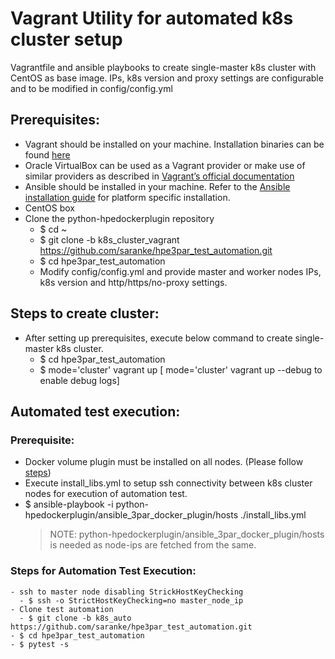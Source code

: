 # Vagrant Utility for automated k8s cluster setup

Vagrantfile and ansible playbooks to create single-master k8s cluster with CentOS as base image.
IPs, k8s version and proxy settings are configurable and to be modified in config/config.yml

 
## Prerequisites:
- Vagrant should be installed on your machine. Installation binaries can be found [here](https://www.vagrantup.com/downloads.html)
- Oracle VirtualBox can be used as a Vagrant provider or make use of similar providers as described in [Vagrant’s official documentation](https://www.vagrantup.com/docs/providers/)
- Ansible should be installed in your machine. Refer to the [Ansible installation guide](https://docs.ansible.com/ansible/latest/installation_guide/intro_installation.html) for platform specific installation.
- CentOS box 
- Clone the python-hpedockerplugin repository
  - $ cd ~
  - $ git clone -b k8s_cluster_vagrant https://github.com/saranke/hpe3par_test_automation.git
  - $ cd hpe3par_test_automation
  - Modify config/config.yml and provide master and worker nodes IPs, k8s version and http/https/no-proxy settings.

## Steps to create cluster:
- After setting up prerequisites, execute below command to create single-master k8s cluster.
  - $ cd hpe3par_test_automation
  - $ mode='cluster' vagrant up [ mode='cluster' vagrant up --debug to enable debug logs]

## Automated test execution:

  ### Prerequisite:
  - Docker volume plugin must be installed on all nodes. (Please follow [steps](https://github.com/hpe-storage/python-hpedockerplugin/tree/master/ansible_3par_docker_plugin))
  - Execute install_libs.yml to setup ssh connectivity between k8s cluster nodes for execution of automation test.
  - $ ansible-playbook -i python-hpedockerplugin/ansible_3par_docker_plugin/hosts ./install_libs.yml
    > NOTE: python-hpedockerplugin/ansible_3par_docker_plugin/hosts is needed as node-ips are fetched from the same.

  ### Steps for Automation Test Execution:
    - ssh to master node disabling StrickHostKeyChecking
      - $ ssh -o StrictHostKeyChecking=no master_node_ip
    - Clone test automation 
      - $ git clone -b k8s_auto https://github.com/saranke/hpe3par_test_automation.git
    - $ cd hpe3par_test_automation
    - $ pytest -s
